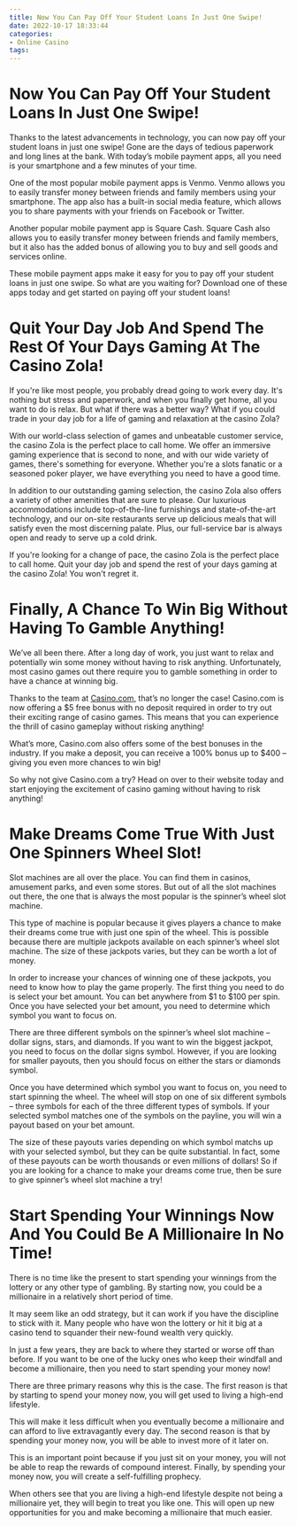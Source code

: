 ```yaml
---
title: Now You Can Pay Off Your Student Loans In Just One Swipe!
date: 2022-10-17 18:33:44
categories:
- Online Casino
tags:
---
```



#  Now You Can Pay Off Your Student Loans In Just One Swipe!

Thanks to the latest advancements in technology, you can now pay off your student loans in just one swipe! Gone are the days of tedious paperwork and long lines at the bank. With today’s mobile payment apps, all you need is your smartphone and a few minutes of your time.

One of the most popular mobile payment apps is Venmo. Venmo allows you to easily transfer money between friends and family members using your smartphone. The app also has a built-in social media feature, which allows you to share payments with your friends on Facebook or Twitter.

Another popular mobile payment app is Square Cash. Square Cash also allows you to easily transfer money between friends and family members, but it also has the added bonus of allowing you to buy and sell goods and services online.

These mobile payment apps make it easy for you to pay off your student loans in just one swipe. So what are you waiting for? Download one of these apps today and get started on paying off your student loans!

#  Quit Your Day Job And Spend The Rest Of Your Days Gaming At The Casino Zola!


If you're like most people, you probably dread going to work every day. It's nothing but stress and paperwork, and when you finally get home, all you want to do is relax. But what if there was a better way? What if you could trade in your day job for a life of gaming and relaxation at the casino Zola?

With our world-class selection of games and unbeatable customer service, the casino Zola is the perfect place to call home. We offer an immersive gaming experience that is second to none, and with our wide variety of games, there's something for everyone. Whether you're a slots fanatic or a seasoned poker player, we have everything you need to have a good time.

In addition to our outstanding gaming selection, the casino Zola also offers a variety of other amenities that are sure to please. Our luxurious accommodations include top-of-the-line furnishings and state-of-the-art technology, and our on-site restaurants serve up delicious meals that will satisfy even the most discerning palate. Plus, our full-service bar is always open and ready to serve up a cold drink.

If you're looking for a change of pace, the casino Zola is the perfect place to call home. Quit your day job and spend the rest of your days gaming at the casino Zola! You won't regret it.

#  Finally, A Chance To Win Big Without Having To Gamble Anything!

We’ve all been there. After a long day of work, you just want to relax and potentially win some money without having to risk anything. Unfortunately, most casino games out there require you to gamble something in order to have a chance at winning big.

Thanks to the team at [Casino.com](https://www.casino.com/), that’s no longer the case! Casino.com is now offering a $5 free bonus with no deposit required in order to try out their exciting range of casino games. This means that you can experience the thrill of casino gameplay without risking anything!

What’s more, Casino.com also offers some of the best bonuses in the industry. If you make a deposit, you can receive a 100% bonus up to $400 – giving you even more chances to win big!

So why not give Casino.com a try? Head on over to their website today and start enjoying the excitement of casino gaming without having to risk anything!

#  Make Dreams Come True With Just One Spinners Wheel Slot!

Slot machines are all over the place. You can find them in casinos, amusement parks, and even some stores. But out of all the slot machines out there, the one that is always the most popular is the spinner’s wheel slot machine.

This type of machine is popular because it gives players a chance to make their dreams come true with just one spin of the wheel. This is possible because there are multiple jackpots available on each spinner’s wheel slot machine. The size of these jackpots varies, but they can be worth a lot of money.

In order to increase your chances of winning one of these jackpots, you need to know how to play the game properly. The first thing you need to do is select your bet amount. You can bet anywhere from $1 to $100 per spin. Once you have selected your bet amount, you need to determine which symbol you want to focus on.

There are three different symbols on the spinner’s wheel slot machine – dollar signs, stars, and diamonds. If you want to win the biggest jackpot, you need to focus on the dollar signs symbol. However, if you are looking for smaller payouts, then you should focus on either the stars or diamonds symbol.

Once you have determined which symbol you want to focus on, you need to start spinning the wheel. The wheel will stop on one of six different symbols – three symbols for each of the three different types of symbols. If your selected symbol matches one of the symbols on the payline, you will win a payout based on your bet amount.

The size of these payouts varies depending on which symbol matchs up with your selected symbol, but they can be quite substantial. In fact, some of these payouts can be worth thousands or even millions of dollars! So if you are looking for a chance to make your dreams come true, then be sure to give spinner’s wheel slot machine a try!

#  Start Spending Your Winnings Now And You Could Be A Millionaire In No Time!

There is no time like the present to start spending your winnings from the lottery or any other type of gambling. By starting now, you could be a millionaire in a relatively short period of time.

It may seem like an odd strategy, but it can work if you have the discipline to stick with it. Many people who have won the lottery or hit it big at a casino tend to squander their new-found wealth very quickly.

In just a few years, they are back to where they started or worse off than before. If you want to be one of the lucky ones who keep their windfall and become a millionaire, then you need to start spending your money now!

There are three primary reasons why this is the case. The first reason is that by starting to spend your money now, you will get used to living a high-end lifestyle.

This will make it less difficult when you eventually become a millionaire and can afford to live extravagantly every day. The second reason is that by spending your money now, you will be able to invest more of it later on.

This is an important point because if you just sit on your money, you will not be able to reap the rewards of compound interest. Finally, by spending your money now, you will create a self-fulfilling prophecy.

When others see that you are living a high-end lifestyle despite not being a millionaire yet, they will begin to treat you like one. This will open up new opportunities for you and make becoming a millionaire that much easier.